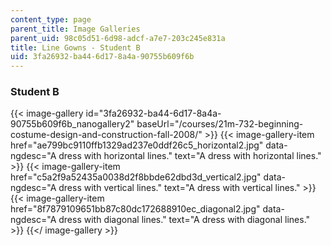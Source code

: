 ```yaml
---
content_type: page
parent_title: Image Galleries
parent_uid: 98c05d51-6d98-adcf-a7e7-203c245e831a
title: Line Gowns - Student B
uid: 3fa26932-ba44-6d17-8a4a-90755b609f6b
---
```


### Student B
{{< image-gallery id="3fa26932-ba44-6d17-8a4a-90755b609f6b_nanogallery2" baseUrl="/courses/21m-732-beginning-costume-design-and-construction-fall-2008/" >}}
{{< image-gallery-item href="ae799bc9110ffb1329ad237e0ddf26c5_horizontal2.jpg" data-ngdesc="A dress with horizontal lines." text="A dress with horizontal lines." >}}
{{< image-gallery-item href="c5a2f9a52435a0038d2f8bbde62dbd3d_vertical2.jpg" data-ngdesc="A dress with vertical lines." text="A dress with vertical lines." >}}
{{< image-gallery-item href="8f7879109651bb87c80dc172688910ec_diagonal2.jpg" data-ngdesc="A dress with diagonal lines." text="A dress with diagonal lines." >}}
{{</ image-gallery >}}